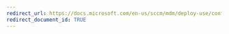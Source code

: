 ```yaml
---
redirect_url: https://docs.microsoft.com/en-us/sccm/mdm/deploy-use/configure-and-deploy-lookout-for-work-apps
redirect_document_id: TRUE
---
```

